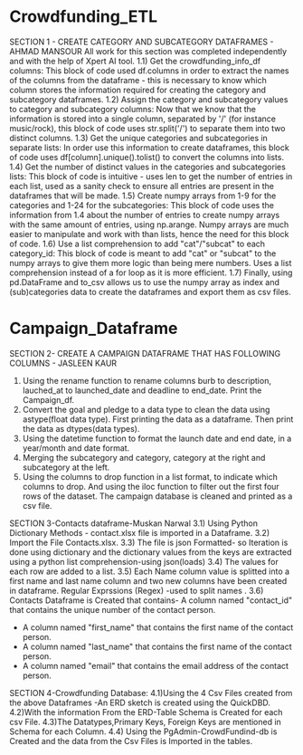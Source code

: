 # Crowdfunding_ETL
SECTION 1 - CREATE CATEGORY AND SUBCATEGORY DATAFRAMES - AHMAD MANSOUR
All work for this section was completed independently and with the help of Xpert AI tool.
1.1) Get the crowdfunding_info_df columns:
    This block of code used df.columns in order to extract the names of the columns from the dataframe - this is necessary to know which column stores the information required for creating the category and subcategory dataframes.
1.2) Assign the category and subcategory values to category and subcategory columns:
    Now that we know that the information is stored into a single column, separated by '/' (for instance music/rock), this block of code uses str.split('/') to separate them into two distinct columns.
1.3) Get the unique categories and subcategories in separate lists:
    In order use this information to create dataframes, this block of code uses df[column].unique().tolist() to convert the columns into lists.
1.4) Get the number of distinct values in the categories and subcategories lists:
    This block of code is intuitive - uses len to get the number of entries in each list, used as a sanity check to ensure all entries are present in the dataframes that will be made.
1.5) Create numpy arrays from 1-9 for the categories and 1-24 for the subcategories:
    This block of code uses the information from 1.4 about the number of entries to create numpy arrays with the same amount of entries, using np.arange. Numpy arrays are much easier to manipulate and work with than lists, hence the need for this block of code.
1.6) Use a list comprehension to add "cat"/"subcat" to each category_id:
    This block of code is meant to add "cat" or "subcat" to the numpy arrays to give them more logic than being mere numbers. Uses a list comprehension instead of a for loop as it is more efficient.
1.7) Finally, using pd.DataFrame and to_csv allows us to use the numpy array as index and (sub)categories data to create the dataframes and export them as csv files.

# Campaign_Dataframe 
SECTION 2- CREATE A CAMPAIGN DATAFRAME THAT HAS FOLLOWING COLUMNS - JASLEEN KAUR 
1) Using the rename function to rename columns burb to description, lauched_at to launched_date and deadline to end_date. Print the Campaign_df.
2) Convert the goal and pledge to a data type to clean the data using astype(float data type). First printing the data as a dataframe. Then print the data as dtypes(data types).
3) Using the datetime function to format the launch date and end date, in a year/month and date format.
4) Merging the subcategory and category, category at the right and subcategory at the left.
5) Using the columns to drop function in a list format, to indicate which columns to drop. And using the iloc function to filter out the first four rows of the dataset. 
 The campaign database is cleaned and printed as a csv file. 





















SECTION 3-Contacts dataframe-Muskan Narwal
3.1) Using Python Dictionary Methods - contact.xlsx file is imported in a Dataframe.
3.2) Import the File Contacts.xlsx.
3.3) The file is json Formatted- so Iteration is done using dictionary and the dictionary values from the keys are extracted using a python list comprehension-using json(loads)
3.4) The values for each row are added to a list.
3.5) Each Name column value is splitted into a first name  and last name column and two new columns have been created in dataframe.
        Regular Exprssions (Regex) -used to split names .
3.6) Contacts Dataframe is Created that contains-
A column named "contact_id"  that contains the unique number of the contact person.
- A column named "first_name" that contains the first name of the contact person.
- A column named "last_name" that contains the first name of the contact person.
- A column named "email" that contains the email address of the contact person.


SECTION 4-Crowdfunding Database:
4.1)Using the 4 Csv Files created from the above Dataframes -An ERD sketch is created using the QuickDBD.
4.2)With the information From the ERD-Table Schema is Created for each csv File.
4.3)The Datatypes,Primary Keys, Foreign Keys are mentioned in Schema for each Column.
4.4) Using the PgAdmin-CrowdFundind-db is Created and the data from the Csv Files is Imported in the tables.
